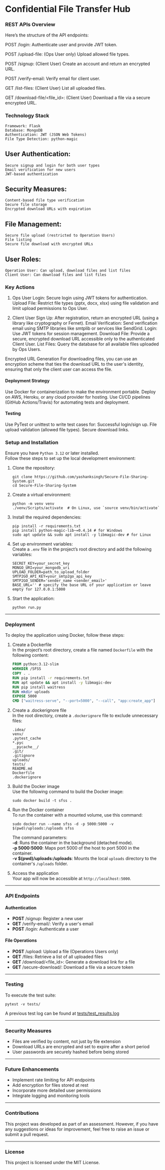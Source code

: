 # Confidential File Transfer Hub

### REST APIs Overview
Here’s the structure of the API endpoints:

POST /login: Authenticate user and provide JWT token.

POST /upload-file: (Ops User only) Upload allowed file types.

POST /signup: (Client User) Create an account and return an encrypted URL.

POST /verify-email: Verify email for client user.

GET /list-files: (Client User) List all uploaded files.

GET /download-file/<file_id>: (Client User) Download a file via a secure encrypted URL.

### Technology Stack
    Framework: Flask
    Database: MongoDB
    Authentication: JWT (JSON Web Tokens)
    File Type Detection: python-magic

## User Authentication:
    Secure signup and login for both user types
    Email verification for new users
    JWT-based authentication

## Security Measures:
    Content-based file type verification
    Secure file storage
    Encrypted download URLs with expiration

## File Management:
    Secure file upload (restricted to Operation Users)
    File listing
    Secure file download with encrypted URLs

## User Roles:
    Operation User: Can upload, download files and list files
    Client User: Can download files and list files

    
### Key Actions

1. Ops User
Login: Secure login using JWT tokens for authentication.
Upload File: Restrict file types (pptx, docx, xlsx) using file validation and limit upload permissions to Ops User.

2. Client User
Sign Up: After registration, return an encrypted URL (using a library like cryptography or Fernet).
Email Verification: Send verification email using SMTP libraries like smtplib or services like SendGrid.
Login: Use JWT tokens for session management.
Download File: Provide a secure, encrypted download URL accessible only to the authenticated Client User.
List Files: Query the database for all available files uploaded by Ops Users.

Encrypted URL Generation
For downloading files, you can use an encryption scheme that ties the download URL to the user's identity, ensuring that only the client user can access the file.

#### Deployment Strategy

Use Docker for containerization to make the environment portable.
Deploy on AWS, Heroku, or any cloud provider for hosting.
Use CI/CD pipelines (GitHub Actions/Travis) for automating tests and deployment.

#### Testing

Use PyTest or unittest to write test cases for:
Successful login/sign up.
File upload validation (allowed file types).
Secure download links.


### Setup and Installation
Ensure you have `Python 3.12` or later installed. <br>
Follow these steps to set up the local development environment:
1. Clone the repository:
   ```shell
   git clone https://github.com/yashanksingh/Secure-File-Sharing-System.git
   cd Secure-File-Sharing-System
   ```
2. Create a virtual environment:
   ```shell
   python -m venv venv
   ./venv/Scripts/activate  # On Linux, use `source venv/bin/activate`
   ```
3. Install the required dependencies:
   ```shell
   pip install -r requirements.txt
   pip install python-magic-lib~=0.4.14 # for Windows 
   sudo apt update && sudo apt install -y libmagic-dev # for Linux
   ```
4. Set up environment variables:<br>
   Create a `.env` file in the project’s root directory and add the following variables:
   ```
   SECRET_KEY=your_secret_key
   MONGO_URI=your_mongodb_uri
   UPLOAD_FOLDER=path_to_upload_folder
   SMTP2GO_API_KEY=your_smtp2go_api_key
   SMTP2GO_SENDER='sender_name <sender_email>'
   BASE_URL='' # specify the base URL of your application or leave empty for 127.0.0.1:5000
   ```
5. Start the application:
   ```shell
   python run.py
   ```

---

### Deployment
To deploy the application using Docker, follow these steps:
1. Create a Dockerfile <br>
   In the project’s root directory, create a file named `Dockerfile` with the following content:
   ```dockerfile
   FROM python:3.12-slim
   WORKDIR /SFSS
   COPY . .
   RUN pip install -r requirements.txt
   RUN apt update && apt install -y libmagic-dev
   RUN pip install waitress
   RUN mkdir uploads
   EXPOSE 5000
   CMD ["waitress-serve", "--port=5000", "--call", "app:create_app"]
   ```

2. Create a .dockerignore file <br>
   In the root directory, create a `.dockerignore` file to exclude unnecessary files:
   ```
   .idea/
   venv/
   .pytest_cache
   *.pyc
   __pycache__/
   .git/
   .gitignore
   uploads/
   tests/
   README.md
   Dockerfile
   .dockerignore
   ```

3. Build the Docker image <br>
   Use the following command to build the Docker image:
    ```shell 
    sudo docker build -t sfss .
    ```

4. Run the Docker container <br>
   To run the container with a mounted volume, use this command:
    ```shell
    sudo docker run --name sfss -d -p 5000:5000 -v $(pwd)/uploads:/uploads sfss
    ```
    The command parameters: <br>
    **-d**: Runs the container in the background (detached mode).<br>
    **-p 5000:5000**: Maps port 5000 of the host to port 5000 in the container.<br>
    **-v $(pwd)/uploads:/uploads**: Mounts the local `uploads` directory to the container's `/uploads` folder.

5. Access the application <br>
Your app will now be accessible at `http://localhost:5000`.

---

### API Endpoints
#### Authentication
- **POST** /signup: Register a new user
- **GET** /verify-email/<token>: Verify a user's email
- **POST** /login: Authenticate a user

#### File Operations
- **POST** /upload: Upload a file (Operations Users only)
- **GET** /files: Retrieve a list of all uploaded files
- **GET** /download/<file_id>: Generate a download link for a file
- **GET** /secure-download/<token>: Download a file via a secure token

---

### Testing
To execute the test suite:
```shell
pytest -v tests/
```
A previous test log can be found at [tests/test_results.log](tests/test_results.log)

---

### Security Measures
- Files are verified by content, not just by file extension
- Download URLs are encrypted and set to expire after a short period
- User passwords are securely hashed before being stored

---

### Future Enhancements
- Implement rate limiting for API endpoints
- Add encryption for files stored at rest
- Incorporate more detailed user permissions
- Integrate logging and monitoring tools

---

### Contributions
This project was developed as part of an assessment. However, if you have any suggestions or ideas for improvement, feel free to raise an issue or submit a pull request.

---

### License
This project is licensed under the MIT License.


